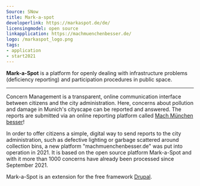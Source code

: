 ```yaml
---
Source: SNow
title: Mark-a-spot
developerlink: https://markaspot.de/de/
licensingmodel: open source
linkapplication: https://machmuenchenbesser.de/
logo: /markaspot_logo.png
tags:
- application
- start2021
---
```


__Mark-a-Spot__ is a platform for openly dealing with infrastructure problems (deficiency reporting) and participation procedures in public space.

---

Concern Management is a transparent, online communication interface between citizens and the city administration. Here, concerns about pollution and damage in Munich's cityscape can be reported and answered. The reports are submitted via an online reporting platform called [Mach München besser](https://machmuenchenbesser.de)!

In order to offer citizens a simple, digital way to send reports to the city administration, such as defective lighting or garbage scattered around collection bins, a new platform "machmuenchenbesser.de" was put into operation in 2021. It is based on the open source platform Mark-a-Spot and with it more than 1000 concerns have already been processed since September 2021.

Mark-a-Spot is an extension for the free framework [Drupal](drupal).

